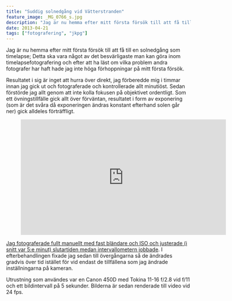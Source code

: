 ```yaml
---
title: "Suddig solnedgång vid Vätterstranden"
feature_image: _MG_0766_s.jpg
description: "Jag är nu hemma efter mitt första försök till att få till en solnedgång som timelapse; Detta ska vara något av det besvärligaste man kan…"
date: 2013-04-21
tags: ["fotografering", "jkpg"]
---
```


Jag är nu hemma efter mitt första försök till att få till en solnedgång som timelapse; Detta ska vara något av det besvärligaste man kan göra inom timelapsefotografering och efter att ha läst om vilka problem andra fotografer har haft hade jag inte höga förhoppningar på mitt första försök.

Resultatet i sig är inget att hurra över direkt, jag förberedde mig i timmar innan jag gick ut och fotograferade och kontrollerade allt minutiöst. Sedan förstörde jag allt genom att inte kolla fokusen på objektivet ordentligt. Som ett övningstillfälle gick allt över förväntan, resultatet i form av exponering (som är det svåra då exponeringen ändras konstant efterhand solen går ner) gick alldeles förträffligt.

<figure class="embed video"><iframe width="560" height="315" src="https://www.youtube-nocookie.com/embed/yadmItT0EPE?si=xMt30ddDIaFSQMvL" title="Timelapse - Blurry Sunset at Vätterstranden, Jönköping" frameborder="0" allow="accelerometer; autoplay; clipboard-write; encrypted-media; gyroscope; picture-in-picture; web-share" referrerpolicy="strict-origin-when-cross-origin" allowfullscreen></iframe></figure>

[Jag fotograferade fullt manuellt med fast bländare och ISO och justerade (i snitt var 5:e minut) slutartiden medan intervallometern jobbade](/2016/07/04/efterbehandlingstekniker-for-timelapsefotografering/#manuell-ramping). I efterbehandlingen fixade jag sedan till övergångarna så de ändrades gradvis över tid istället för vid endast de tillfällena som jag ändrade inställningarna på kameran.

Utrustning som användes var en Canon 450D med Tokina 11-16 f/2.8 vid f/11 och ett bildintervall på 5 sekunder. Bilderna är sedan renderade till video vid 24 fps.
